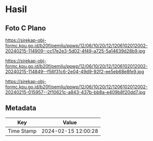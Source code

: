 # Hasil

## Foto C Plano

https://sirekap-obj-formc.kpu.go.id/b20f/pemilu/ppwp/12/06/10/20/12/1206102012002-20240215-114909--cc17e2e3-5d02-4f49-a725-5a14639d28b9.jpg

https://sirekap-obj-formc.kpu.go.id/b20f/pemilu/ppwp/12/06/10/20/12/1206102012002-20240215-114849--f56f31c6-2e04-49d9-92f2-ee5eb68e8fe9.jpg

https://sirekap-obj-formc.kpu.go.id/b20f/pemilu/ppwp/12/06/10/20/12/1206102012002-20240215-015957--2f10621c-a843-437b-bb8a-e409b8f20dd7.jpg


## Metadata

| Key        | Value               |
| ---------- | ------------------- |
| Time Stamp | 2024-02-15 12:00:28 |



